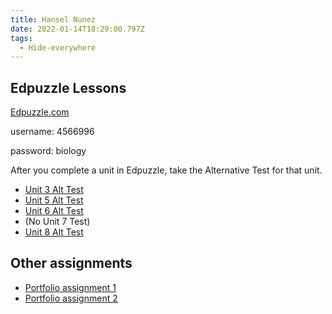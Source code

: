 ```yaml
---
title: Hansel Nunez
date: 2022-01-14T18:29:00.797Z
tags:
  - Hide-everywhere
---
```

## Edpuzzle Lessons
[Edpuzzle.com](https://edpuzzle.com/)

username: 4566996

password: biology

After you complete a unit in Edpuzzle, take the Alternative Test for that unit.
* [Unit 3 Alt Test](/posts/unit-3-alternative-test/)
* [Unit 5 Alt Test](/posts/unit-5-alternative-test/)
* [Unit 6 Alt Test](/posts/unit-6-alternative-test/)
* (No Unit 7 Test)
* [Unit 8 Alt Test](/posts/unit-8-alternative-test/)

## Other assignments
* [Portfolio assignment 1](https://docs.google.com/forms/d/e/1FAIpQLSe6UJk3mPb4MIreHpYpWMQeAUHji5kpMuolAI9O8h_IpozpIA/viewform)
* [Portfolio assignment 2](https://mnca-biology-message-board.netlify.app/posts/henrietta-lacks-webquest-(portfolio-2)/)
